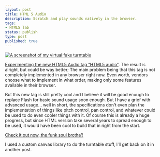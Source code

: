 ```yaml
---
layout: post
title: HTML 5 Audio
description: Scratch and play sounds natively in the browser.
tags:
- HTML5 lab
status: publish
type: post
published: true
---
```

[![A screenshot of my virtual fake turntable](http://yannick-lohse.fr/wp-content/uploads/2010/06/audioscreen-300x254.png)](http://yannick-lohse.fr/2010/06/html-5-audio/)

[Experimenting the new HTML5 Audio tag "HTML5 audio"](http://code.yannick-lohse.fr/audio/). The result is alright, but could be way better; The main problem being that this tag is not completely implemented in any browser right now. Even worth, vendors choose what to implement in what order, making only some features available in their browser.

But this new tag is still pretty cool and I believe it will be good enough to replace Flash for basic sound usage soon enough. But I have a grief with advanced usage… well in short, the specifications don't even plan the implementation of things like pitch control, pan control, and whatever could be used to do even cooler things with it. Of course this is already a huge progress, but since HTML version take several years to spread enough to be used, it would have been cool to build that in right from the start.

[Check it out now, the funk soul brotha'!](http://code.yannick-lohse.fr/audio/)

I used a custom canvas library to do the turntable stuff, I'll get back on it in another post.